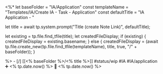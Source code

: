 <%*
let baseFolder = "IA/Application"
const templateName = "Templates/IA/Create IA - Task - Application"
const defaultTitle = "IA Application - "

let title = await tp.system.prompt("Title (create Note Link)", defaultTitle);

let existing = tp.file.find_tfile(title);
let createdFileDisplay;
if (existing) {
  createdFileDisplay = existing.basename;
} else {
  createdFileDisplay = (await tp.file.create_new(tp.file.find_tfile(templateName), title, true, "/" + baseFolder));
}

%>   - [/] [[<% baseFolder %>/<% title %>]]  #status/wip #IA #IA/application   ➕ <% tp.date.now() %> 🛫 <% tp.date.now() %>